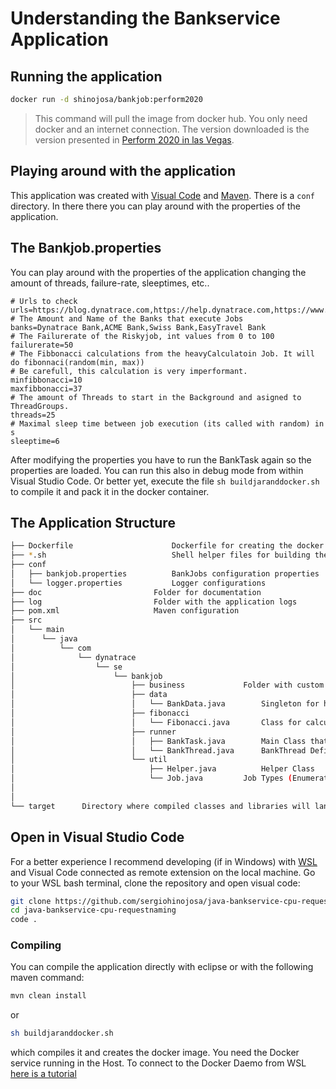 # Understanding the Bankservice Application

## Running the application 

```bash
docker run -d shinojosa/bankjob:perform2020
```
> This command will pull the image from docker hub. You only need docker and an internet connection. The version downloaded is the version presented in [Perform 2020 in las Vegas](https://www.dynatrace.com/perform-vegas/).  


## Playing around with the application

This application was created with [Visual Code](https://code.visualstudio.com/) and [Maven](https://maven.apache.org/). There is a `conf` directory. In there there you can play around with the properties of the application. 

## The Bankjob.properties

You can play around with the properties of the application changing the amount of threads, failure-rate, sleeptimes, etc..

```properties
# Urls to check
urls=https://blog.dynatrace.com,https://help.dynatrace.com,https://www.dynatrace.com,http://172.17.0.1:9080/easytravel/rest/journeys/recommendation/
# The Amount and Name of the Banks that execute Jobs
banks=Dynatrace Bank,ACME Bank,Swiss Bank,EasyTravel Bank
# The Failurerate of the Riskyjob, int values from 0 to 100
failurerate=50
# The Fibbonacci calculations from the heavyCalculatoin Job. It will do fibonnaci(random(min, max))
# Be carefull, this calculation is very imperformant.
minfibbonacci=10
maxfibbonacci=37
# The amount of Threads to start in the Background and asigned to ThreadGroups.
threads=25
# Maximal sleep time between job execution (its called with random) in s
sleeptime=6
```
After modifying the properties you have to run the BankTask again so the properties are loaded. You can run this also in debug mode from within Visual Studio Code. Or better yet,  execute the file `sh buildjaranddocker.sh` to compile it and pack it in the docker container.

## The Application Structure

```bash
├── Dockerfile						Dockerfile for creating the docker image	
├── *.sh							Shell helper files for building the image
├── conf
│   ├── bankjob.properties			BankJobs configuration properties
│   └── logger.properties			Logger configurations
├── doc							Folder for documentation 	
├── log							Folder with the application logs   
├── pom.xml						Maven configuration	
├── src
│   └── main
│      └── java
│          └── com
│              └── dynatrace
│                  └── se
│                      └── bankjob
│                          ├── business				Folder with custom exceptions
│                          ├── data				
│                          │   └── BankData.java		Singleton for holding initialization Data
│                          ├── fibonacci
│                          │   └── Fibonacci.java		Class for calculating Fibonacci
│                          ├── runner
│                          │   ├── BankTask.java		Main Class that starts the Threads in the ThreadGroups.
│                          │   └── BankThread.java		BankThread Definition
│                          └── util
│                              ├── Helper.java			Helper Class
│                              └── Job.java			Job Types (Enumeration)
│
│
└── target		Directory where compiled classes and libraries will land
```



## Open in Visual Studio Code 

For a better experience I recommend developing (if in Windows) with [WSL](https://docs.microsoft.com/en-us/windows/wsl/install-win10) and Visual Code connected as remote extension on the local machine. Go to your WSL bash terminal, clone the repository and open visual code:

```bash
git clone https://github.com/sergiohinojosa/java-bankservice-cpu-requestnaming
cd java-bankservice-cpu-requestnaming
code .
```

### Compiling

You can compile the application directly with eclipse or with the following maven command:

```bash
mvn clean install
```
or 
```bash
sh buildjaranddocker.sh
```
which compiles it and creates the docker image. You need the Docker service running in the Host. To connect to the Docker Daemo from WSL [here is a tutorial](https://nickjanetakis.com/blog/setting-up-docker-for-windows-and-wsl-to-work-flawlessly)
